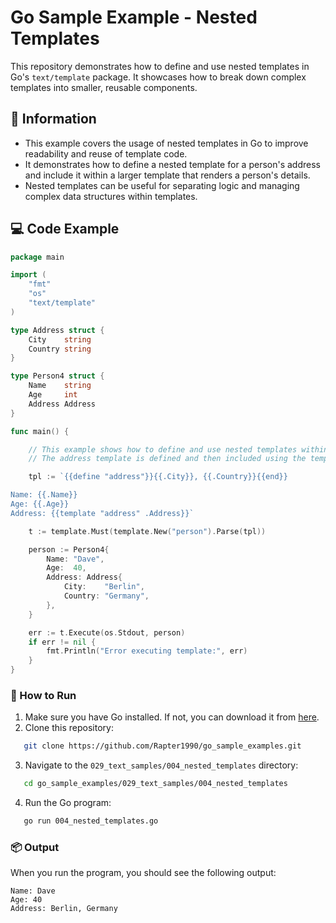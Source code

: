 # Go Sample Example - Nested Templates

This repository demonstrates how to define and use nested templates in Go's `text/template` package. It showcases how to break down complex templates into smaller, reusable components.

## 📖 Information

<ul style="list-style-type:disc">
  <li>This example covers the usage of nested templates in Go to improve readability and reuse of template code.</li>
  <li>It demonstrates how to define a nested template for a person's address and include it within a larger template that renders a person's details.</li>
  <li>Nested templates can be useful for separating logic and managing complex data structures within templates.</li>
</ul>

## 💻 Code Example

```go
package main

import (
	"fmt"
	"os"
	"text/template"
)

type Address struct {
	City    string
	Country string
}

type Person4 struct {
	Name    string
	Age     int
	Address Address
}

func main() {

	// This example shows how to define and use nested templates within a larger template.
	// The address template is defined and then included using the template keyword

	tpl := `{{define "address"}}{{.City}}, {{.Country}}{{end}}

Name: {{.Name}}
Age: {{.Age}}
Address: {{template "address" .Address}}`

	t := template.Must(template.New("person").Parse(tpl))

	person := Person4{
		Name: "Dave",
		Age:  40,
		Address: Address{
			City:    "Berlin",
			Country: "Germany",
		},
	}

	err := t.Execute(os.Stdout, person)
	if err != nil {
		fmt.Println("Error executing template:", err)
	}
}
```

### 🏃 How to Run

1. Make sure you have Go installed. If not, you can download it from [here](https://golang.org/dl/).
2. Clone this repository:

```bash
   git clone https://github.com/Rapter1990/go_sample_examples.git
```

3. Navigate to the `029_text_samples/004_nested_templates` directory:

```bash
   cd go_sample_examples/029_text_samples/004_nested_templates
```

4. Run the Go program:

```bash
   go run 004_nested_templates.go
```

### 📦 Output

When you run the program, you should see the following output:

```
Name: Dave
Age: 40
Address: Berlin, Germany
```